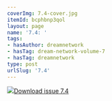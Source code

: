 ```yaml
---
coverImg: 7.4-cover.jpg
itemId: bcphbnp3qol
layout: page
name: '7.4: '
tags:
- hasAuthor: dreamnetwork
- hasTag: dream-network-volume-7
- hasTag: dreamnetwork
type: post
urlSlug: '7.4'
---
```

<img class="card-journal-img" src="../images/7.4-rect.jpg"/><a href="../files/pdfs/Volume_7/7.4-Dream-Network-Bulletin_Volume-7-Number-4.pdf" download="">Download issue 7.4</a>